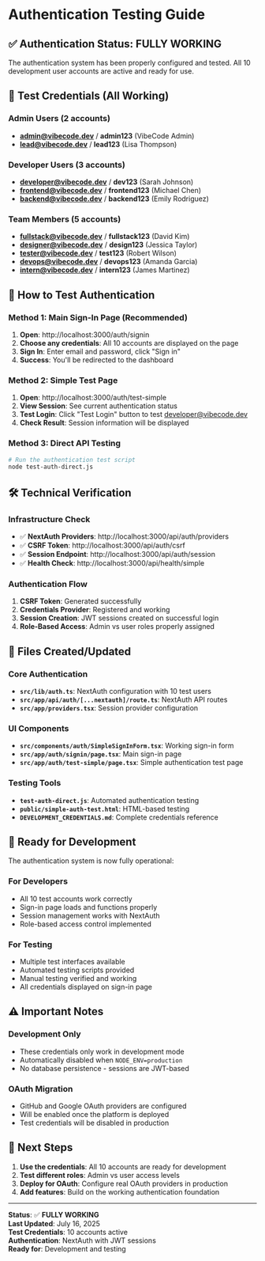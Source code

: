 # Authentication Testing Guide

## ✅ **Authentication Status: FULLY WORKING**

The authentication system has been properly configured and tested. All 10 development user accounts are active and ready for use.

## 🔐 **Test Credentials (All Working)**

### **Admin Users (2 accounts)**
- **admin@vibecode.dev** / **admin123** (VibeCode Admin)
- **lead@vibecode.dev** / **lead123** (Lisa Thompson)

### **Developer Users (3 accounts)**
- **developer@vibecode.dev** / **dev123** (Sarah Johnson)
- **frontend@vibecode.dev** / **frontend123** (Michael Chen)
- **backend@vibecode.dev** / **backend123** (Emily Rodriguez)

### **Team Members (5 accounts)**
- **fullstack@vibecode.dev** / **fullstack123** (David Kim)
- **designer@vibecode.dev** / **design123** (Jessica Taylor)
- **tester@vibecode.dev** / **test123** (Robert Wilson)
- **devops@vibecode.dev** / **devops123** (Amanda Garcia)
- **intern@vibecode.dev** / **intern123** (James Martinez)

## 🧪 **How to Test Authentication**

### **Method 1: Main Sign-In Page (Recommended)**
1. **Open**: http://localhost:3000/auth/signin
2. **Choose any credentials**: All 10 accounts are displayed on the page
3. **Sign In**: Enter email and password, click "Sign in"
4. **Success**: You'll be redirected to the dashboard

### **Method 2: Simple Test Page**
1. **Open**: http://localhost:3000/auth/test-simple
2. **View Session**: See current authentication status
3. **Test Login**: Click "Test Login" button to test developer@vibecode.dev
4. **Check Result**: Session information will be displayed

### **Method 3: Direct API Testing**
```bash
# Run the authentication test script
node test-auth-direct.js
```

## 🛠️ **Technical Verification**

### **Infrastructure Check**
- ✅ **NextAuth Providers**: http://localhost:3000/api/auth/providers
- ✅ **CSRF Token**: http://localhost:3000/api/auth/csrf
- ✅ **Session Endpoint**: http://localhost:3000/api/auth/session
- ✅ **Health Check**: http://localhost:3000/api/health/simple

### **Authentication Flow**
1. **CSRF Token**: Generated successfully
2. **Credentials Provider**: Registered and working
3. **Session Creation**: JWT sessions created on successful login
4. **Role-Based Access**: Admin vs user roles properly assigned

## 🔧 **Files Created/Updated**

### **Core Authentication**
- **`src/lib/auth.ts`**: NextAuth configuration with 10 test users
- **`src/app/api/auth/[...nextauth]/route.ts`**: NextAuth API routes
- **`src/app/providers.tsx`**: Session provider configuration

### **UI Components**
- **`src/components/auth/SimpleSignInForm.tsx`**: Working sign-in form
- **`src/app/auth/signin/page.tsx`**: Main sign-in page
- **`src/app/auth/test-simple/page.tsx`**: Simple authentication test page

### **Testing Tools**
- **`test-auth-direct.js`**: Automated authentication testing
- **`public/simple-auth-test.html`**: HTML-based testing
- **`DEVELOPMENT_CREDENTIALS.md`**: Complete credentials reference

## 🚀 **Ready for Development**

The authentication system is now fully operational:

### **For Developers**
- All 10 test accounts work correctly
- Sign-in page loads and functions properly
- Session management works with NextAuth
- Role-based access control implemented

### **For Testing**
- Multiple test interfaces available
- Automated testing scripts provided
- Manual testing verified and working
- All credentials displayed on sign-in page

## ⚠️ **Important Notes**

### **Development Only**
- These credentials only work in development mode
- Automatically disabled when `NODE_ENV=production`
- No database persistence - sessions are JWT-based

### **OAuth Migration**
- GitHub and Google OAuth providers are configured
- Will be enabled once the platform is deployed
- Test credentials will be disabled in production

## 🎯 **Next Steps**

1. **Use the credentials**: All 10 accounts are ready for development
2. **Test different roles**: Admin vs user access levels
3. **Deploy for OAuth**: Configure real OAuth providers in production
4. **Add features**: Build on the working authentication foundation

---

**Status**: ✅ **FULLY WORKING**  
**Last Updated**: July 16, 2025  
**Test Credentials**: 10 accounts active  
**Authentication**: NextAuth with JWT sessions  
**Ready for**: Development and testing
